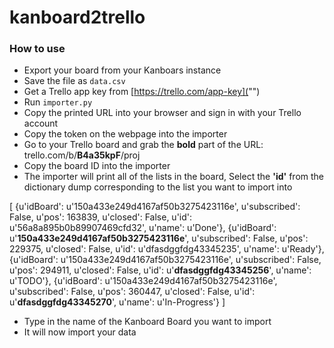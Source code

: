 # kanboard2trello

### How to use

- Export your board from your Kanboars instance
- Save the file as `data.csv`
- Get a Trello app key from [https://trello.com/app-key]("")
- Run `importer.py`
- Copy the printed URL into your browser and sign in with your Trello account
- Copy the token on the webpage into the importer
- Go to your Trello board and grab the **bold** part of the URL: trello.com/b/**B4a35kpF**/proj
- Copy the board ID into the importer
- The importer will print all of the lists in the board, Select the **'id'** from the dictionary dump corresponding to the list you want to import into


[
	{u'idBoard': u'150a433e249d4167af50b3275423116e', u'subscribed': False, u'pos': 163839, u'closed': False, u'id': u'56a8a895b0b89907469cfd32', u'name': u'Done'}, {u'idBoard': u'**150a433e249d4167af50b3275423116e**', u'subscribed': False, u'pos': 229375, u'closed': False, u'id': u'dfasdggfdg43345235', u'name': u'Ready'},
	{u'idBoard': u'150a433e249d4167af50b3275423116e', u'subscribed': False, u'pos': 294911, u'closed': False, u'id': u'**dfasdggfdg43345256**', u'name': u'TODO'},
	{u'idBoard': u'150a433e249d4167af50b3275423116e', u'subscribed': False, u'pos': 360447, u'closed': False, u'id': u'**dfasdggfdg43345270**', u'name': u'In-Progress'}
]

- Type in the name of the Kanboard Board you want to import
- It will now import your data